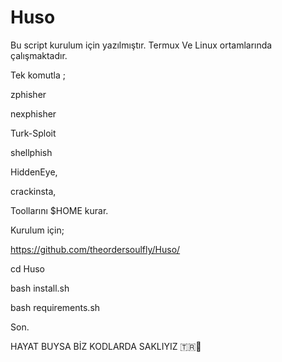 # Huso

Bu script kurulum için yazılmıştır. 
Termux Ve Linux ortamlarında çalışmaktadır.

Tek komutla ; 

zphisher

nexphisher

Turk-Sploit

shellphish

HiddenEye,

crackinsta,

Toollarını $HOME kurar. 

Kurulum için;

https://github.com/theordersoulfly/Huso/

cd Huso 

bash install.sh

bash requirements.sh

Son. 


HAYAT BUYSA BİZ KODLARDA SAKLIYIZ 🇹🇷👊
